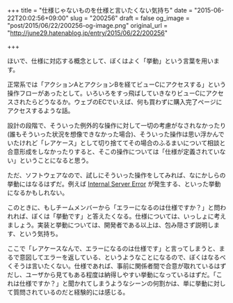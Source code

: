 +++
title = "仕様じゃないものを仕様と言いたくない気持ち"
date = "2015-06-22T20:02:56+09:00"
slug = "200256"
draft = false
og_image = "post/2015/06/22/200256-og-image.png"
original_url = "http://june29.hatenablog.jp/entry/2015/06/22/200256"

+++

<p>ほいで、仕様に対応する概念として、ぼくはよく「挙動」という言葉を用います。</p>

<p>正常系では「アクションAとアクションBを経てビューCにアクセスする」という操作フローがあったとして。いろいろをすっ飛ばしていきなりビューCにアクセスされたらどうなるか。ウェブのECでいえば、何も買わずに購入完了ページにアクセスするような話。</p>

<p>設計の段階で、そういった例外的な操作に対して一切の考慮がなされなかったり(誰もそういった状況を想像できなかった場合)、そういった操作は思い浮かんでいたけれど「レアケース」として切り捨ててその場合のふるまいについて相談と合意形成をしなかったりすると、そこの操作については「仕様が定義されていない」ということになると思う。</p>

<p>ただ、ソフトウェアなので、試しにそういった操作をしてみれば、なにかしらの挙動にはなるはずだ。例えば <a class="keyword" href="http://d.hatena.ne.jp/keyword/Internal%20Server%20Error">Internal Server Error</a> が発生する、といった挙動になるかもしれない。</p>

<p>このときに、もしチームメンバーから「エラーになるのは仕様ですか？」と問われれば、ぼくは「挙動です」と答えたくなる。仕様については、いっしょに考えましょう。実装と挙動については、開発者である以上は、包み隠さず説明します、という気持ち。</p>

<p>ここで「レアケースなんで、エラーになるのは仕様です」と言ってしまうと、まるで意図してエラーを返している、というようなことになるので、ぼくはなるべくそうは言いたくない。仕様であれば、事前に関係者間で合意が取れているはずだし、ユーザから見てもある程度は納得しやすい挙動になっているはずだ。「これは仕様ですか？」と聞かれてしまうようなシーンの何割かは、単に挙動に対して質問されているのだと経験的には感じる。</p>
